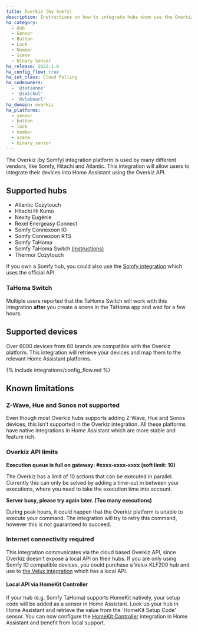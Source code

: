 ```yaml
---
title: Overkiz (by Somfy)
description: Instructions on how to integrate hubs whom use the Overkiz platform with Home Assistant.
ha_category:
  - Hub
  - Sensor
  - Button
  - Lock
  - Number
  - Scene
  - Binary Sensor
ha_release: 2022.1.0
ha_config_flow: true
ha_iot_class: Cloud Polling
ha_codeowners:
  - '@tetienne'
  - '@imicknl'
  - '@vlebourl'
ha_domain: overkiz
ha_platforms:
  - sensor
  - button
  - lock
  - number
  - scene
  - binary_sensor
---
```


The Overkiz (by Somfy) integration platform is used by many different vendors, like Somfy, Hitachi and Atlantic. This integration will allow users to integrate their devices into Home Assistant using the Overkiz API.

## Supported hubs

- Atlantic Cozytouch
- Hitachi Hi Kumo
- Nexity Eugénie
- Rexel Energeasy Connect
- Somfy Connexoon IO
- Somfy Connexoon RTS
- Somfy TaHoma
- Somfy TaHoma Switch [(instructions)](#tahoma-switch)
- Thermor Cozytouch

If you own a Somfy hub, you could also use the [Somfy integration](/integrations/somfy/) which uses the official API.

### TaHoma Switch

Multiple users reported that the TaHoma Switch will work with this integration **after** you create a scene in the TaHoma app and wait for a few hours.

## Supported devices

Over 6000 devices from 60 brands are compatible with the Overkiz platform. This integration will retrieve your devices and map them to the relevant Home Assistant platforms.

{% include integrations/config_flow.md %}

## Known limitations

### Z-Wave, Hue and Sonos not supported

Even though most Overkiz hubs supports adding Z-Wave, Hue and Sonos devices, this isn't supported in the Overkiz integration. All these platforms have native integrations in Home Assistant which are more stable and feature rich.

### Overkiz API limits

**Execution queue is full on gateway: #xxxx-xxxx-xxxx (soft limit: 10)**

The Overkiz has a limit of 10 actions that can be executed in parallel. Currently this can only be solved by adding a time-out in between your executions, where you need to take the execution time into account.

**Server busy, please try again later. (Too many executions)**

During peak hours, it could happen that the Overkiz platform is unable to execute your command. The integration will try to retry this command, however this is not guaranteed to succeed. 

### Internet connectivity required

This integration communicates via the cloud based Overkiz API, since Overkiz doesn't expose a local API on their hubs. If you are only using Somfy IO compatible devices, you could purchase a Velux KLF200 hub and use to [the Velux integration](/integrations/velux/) which has a local API.

#### Local API via HomeKit Controller

If your hub (e.g. Somfy TaHoma) supports HomeKit natively, your setup code will be added as a sensor in Home Assistant. Look up your hub in Home Assistant and retrieve the value from the 'HomeKit Setup Code' sensor. You can now configure the [HomeKit Controller](/integrations/homekit_controller/) integration in Home Assistant and benefit from local support.
